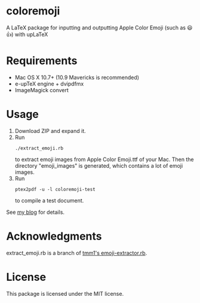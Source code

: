 coloremoji
==========

A LaTeX package for inputting and outputting Apple Color Emoji (such as 😃👍) with upLaTeX

Requirements
===
* Mac OS X 10.7+ (10.9 Mavericks is recommended)
* e-upTeX engine + dvipdfmx
* ImageMagick convert

Usage
=====

<ol>
<li>Download ZIP and expand it.</li>
<li>Run 
<pre><code>./extract_emoji.rb</code></pre>
to extract emoji images from Apple Color Emoji.ttf of your Mac.  
Then the directory "emoji_images" is generated, which contains a lot of emoji images.

<li>Run 
<pre><code>ptex2pdf -u -l coloremoji-test</pre></code>
to compile a test document.
</li>
</ol>

See [my blog](http://doratex.hatenablog.jp/entry/20140107/1389103370 "TeX Alchemist Online") for details.

Acknowledgments
========
extract_emoji.rb is a branch of [tmm1's emoji-extractor.rb](https://github.com/tmm1/emoji-extractor "emoji-extractor").

License
==========
This package is licensed under the MIT license.

